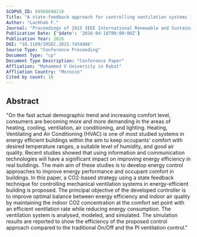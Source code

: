 ```yaml
---
SCOPUS_ID: 84968698110
Title: "A state-feedback approach for controlling ventilation systems in energy efficient buildings"
Author: "Lachhab F."
Journal: "Proceedings of 2015 IEEE International Renewable and Sustainable Energy Conference, IRSEC 2015"
Publication Date: {'$date': '2016-04-18T00:00:00Z'}
Publication Year: 2016
DOI: "10.1109/IRSEC.2015.7454986"
Source Type: "Conference Proceeding"
Document Type: "cp"
Document Type Description: "Conference Paper"
Affliation: "Mohammed V University in Rabat"
Affliation Country: "Morocco"
Cited by count: 16
---
```


## Abstract
"On the fast actual demographic trend and increasing comfort level, consumers are becoming more and more demanding in the areas of heating, cooling, ventilation, air conditioning, and lighting. Heating, Ventilating and Air Conditioning (HVAC) is one of most studied systems in energy efficient buildings within the aim to keep occupants' comfort with desired temperature ranges, a suitable level of humidity, and good air quality. Recent studies showed that using information and communication technologies will have a significant impact on improving energy efficiency in real buildings. The main aim of these studies is to develop energy control approaches to improve energy performance and occupant comfort in buildings. In this paper, a CO2-based strategy using a state feedback technique for controlling mechanical ventilation systems in energy-efficient building is proposed. The principal objective of the developed controller is to improve optimal balance between energy efficiency and indoor air quality by maintaining the indoor CO2 concentration at the comfort set point with an efficient ventilation rate while reducing energy consumption. The ventilation system is analysed, modeled, and simulated. The simulation results are reported to show the efficiency of the proposed control approach compared to the traditional On/Off and the PI ventilation control."
